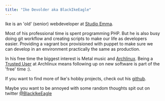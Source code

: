 ```yaml
---
title: "Ike Devolder aka BlackIkeEagle"
---
```


Ike is an 'old' (senior) webdeveloper at [Studio
Emma](http://www.studioemma.com/).

Most of his professional time is spent programming PHP. But he is also busy
doing git workflow and creating scripts to make our life as developers easier.
Providing a vagrant box provisioned with puppet to make sure we can develop in
an environment practically the same as production.

In his free time the biggest interest is Metal music and
[Archlinux](https://www.archlinux.org/). Being a [Trusted
User](https://www.archlinux.org/people/trusted-users/#idevolder) at Archlinux
means following up on new software is part of the 'free' time :).

If you want to find more of Ike's hobby projects, check out his
[github](https://github.com/BlackIkeEagle).

Maybe you want to be annoyed with some random thoughts spit out on twitter
[@BlackIkeEagle](https://twitter.com/BlackIkeEagle)
